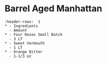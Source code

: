 # Barrel Aged Manhattan

```{list-table}
:header-rows:  1
* - Ingredients
  - Amount
* - Four Roses Small Batch
  - 3 LT
* - Sweet Vermouth
  - 1 LT
* - Orange Bitter
  - 1-1/3 oz
```
